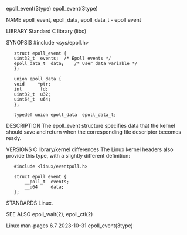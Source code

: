 epoll_event(3type)															    epoll_event(3type)

NAME
       epoll_event, epoll_data, epoll_data_t - epoll event

LIBRARY
       Standard C library (libc)

SYNOPSIS
       #include <sys/epoll.h>

       struct epoll_event {
	   uint32_t	 events;  /* Epoll events */
	   epoll_data_t	 data;	  /* User data variable */
       };

       union epoll_data {
	   void	    *ptr;
	   int	     fd;
	   uint32_t  u32;
	   uint64_t  u64;
       };

       typedef union epoll_data	 epoll_data_t;

DESCRIPTION
       The epoll_event structure specifies data that the kernel should save and return when the corresponding file descriptor becomes ready.

VERSIONS
   C library/kernel differences
       The Linux kernel headers also provide this type, with a slightly different definition:

	   #include <linux/eventpoll.h>

	   struct epoll_event {
	       __poll_t	 events;
	       __u64	 data;
	   };

STANDARDS
       Linux.

SEE ALSO
       epoll_wait(2), epoll_ctl(2)

Linux man-pages 6.7							  2023-10-31							    epoll_event(3type)
